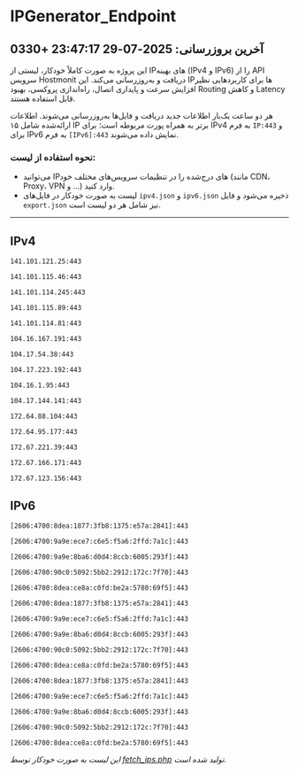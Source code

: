 # IPGenerator_Endpoint

## آخرین بروزرسانی: 2025-07-29 23:47:17 +0330

این پروژه به صورت کاملاً خودکار، لیستی از IPهای بهینه (IPv4 و IPv6) را از API سرویس Hostmonit دریافت و به‌روزرسانی می‌کند. این IPها برای کاربردهایی نظیر افزایش سرعت و پایداری اتصال، راه‌اندازی پروکسی، بهبود Routing و کاهش Latency قابل استفاده هستند.

هر دو ساعت یک‌بار اطلاعات جدید دریافت و فایل‌ها به‌روزرسانی می‌شوند. اطلاعات ارائه‌شده شامل ۱۵ IP برتر به همراه پورت مربوطه است؛ برای IPv4 به فرم `IP:443` و برای IPv6 به فرم `[IPv6]:443` نمایش داده می‌شوند.

### نحوه استفاده از لیست:
- می‌توانید IPهای درج‌شده را در تنظیمات سرویس‌های مختلف خود (مانند CDN، Proxy، VPN و ...) وارد کنید.
- لیست به صورت خودکار در فایل‌های `ipv4.json` و `ipv6.json` ذخیره می‌شود و فایل `export.json` نیز شامل هر دو لیست است.

---

## IPv4
```
141.101.121.25:443
```
```
141.101.115.46:443
```
```
141.101.114.245:443
```
```
141.101.115.89:443
```
```
141.101.114.81:443
```
```
104.16.167.191:443
```
```
104.17.54.38:443
```
```
104.17.223.192:443
```
```
104.16.1.95:443
```
```
104.17.144.141:443
```
```
172.64.88.104:443
```
```
172.64.95.177:443
```
```
172.67.221.39:443
```
```
172.67.166.171:443
```
```
172.67.123.156:443
```

## IPv6
```
[2606:4700:8dea:1877:3fb8:1375:e57a:2841]:443
```
```
[2606:4700:9a9e:ece7:c6e5:f5a6:2ffd:7a1c]:443
```
```
[2606:4700:9a9e:8ba6:d0d4:8ccb:6005:293f]:443
```
```
[2606:4700:90c0:5092:5bb2:2912:172c:7f70]:443
```
```
[2606:4700:8dea:ce8a:c0fd:be2a:5780:69f5]:443
```
```
[2606:4700:8dea:1877:3fb8:1375:e57a:2841]:443
```
```
[2606:4700:9a9e:ece7:c6e5:f5a6:2ffd:7a1c]:443
```
```
[2606:4700:9a9e:8ba6:d0d4:8ccb:6005:293f]:443
```
```
[2606:4700:90c0:5092:5bb2:2912:172c:7f70]:443
```
```
[2606:4700:8dea:ce8a:c0fd:be2a:5780:69f5]:443
```
```
[2606:4700:8dea:1877:3fb8:1375:e57a:2841]:443
```
```
[2606:4700:9a9e:ece7:c6e5:f5a6:2ffd:7a1c]:443
```
```
[2606:4700:9a9e:8ba6:d0d4:8ccb:6005:293f]:443
```
```
[2606:4700:90c0:5092:5bb2:2912:172c:7f70]:443
```
```
[2606:4700:8dea:ce8a:c0fd:be2a:5780:69f5]:443
```

*این لیست به صورت خودکار توسط [fetch_ips.php](scripts/fetch_ips.php) تولید شده است.*
